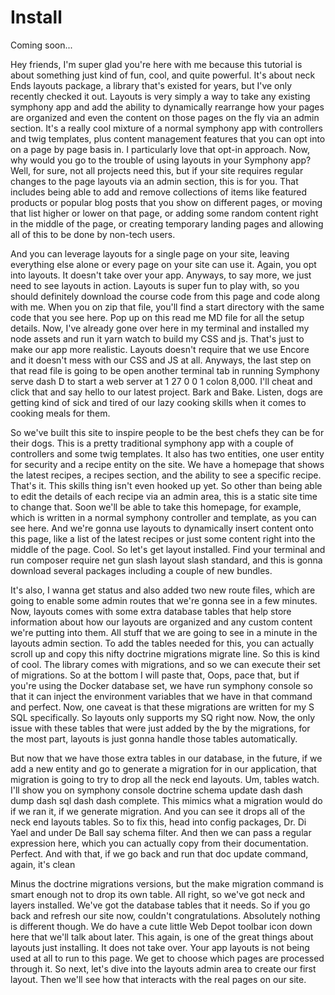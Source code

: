 # Install

Coming soon...

Hey friends, I'm super glad you're here with me because this tutorial is about
something just kind of fun, cool, and quite powerful. It's about neck Ends layouts
package, a library that's existed for years, but I've only recently checked it out.
Layouts is very simply a way to take any existing symphony app and add the ability to
dynamically rearrange how your pages are organized and even the content on those
pages on the fly via an admin section. It's a really cool mixture of a normal
symphony app with controllers and twig templates, plus content management features
that you can opt into on a page by page basis in. I particularly love that opt-in
approach. Now, why would you go to the trouble of using layouts in your Symphony app?
Well, for sure, not all projects need this, but if your site requires regular changes
to the page layouts via an admin section, this is for you. That includes being able
to add and remove collections of items like featured products or popular blog posts
that you show on different pages, or moving that list higher or lower on that page,
or adding some random content right in the middle of the page, or creating temporary
landing pages and allowing all of this to be done by non-tech users.

And you can leverage layouts for a single page on your site, leaving everything else
alone or every page on your site can use it. Again, you opt into layouts. It doesn't
take over your app. Anyways, to say more, we just need to see layouts in action.
Layouts is super fun to play with, so you should definitely download the course code
from this page and code along with me. When you on zip that file, you'll find a start
directory with the same code that you see here. Pop up on this read me MD file for
all the setup details. Now, I've already gone over here in my terminal and installed
my node assets and run it yarn watch to build my CSS and js. That's just to make our
app more realistic. Layouts doesn't require that we use Encore and it doesn't mess
with our CSS and JS at all. Anyways, the last step on that read file is going to be
open another terminal tab in running Symphony serve dash D to start a web server at 1
27 0 0 1 colon 8,000. I'll cheat and click that and say hello to our latest project.
Bark and Bake. Listen, dogs are getting kind of sick and tired of our lazy cooking
skills when it comes to cooking meals for them.

So we've built this site to inspire people to be the best chefs they can be for their
dogs. This is a pretty traditional symphony app with a couple of controllers and some
twig templates. It also has two entities, one user entity for security and a recipe
entity on the site. We have a homepage that shows the latest recipes, a recipes
section, and the ability to see a specific recipe. That's it. This skills thing isn't
even hooked up yet. So other than being able to edit the details of each recipe via
an admin area, this is a static site time to change that. Soon we'll be able to take
this homepage, for example, which is written in a normal symphony controller and
template, as you can see here. And we're gonna use layouts to dynamically insert
content onto this page, like a list of the latest recipes or just some content right
into the middle of the page. Cool. So let's get layout installed. Find your terminal
and run composer require net gun slash layout slash standard, and this is gonna
download several packages including a couple of new bundles.

It's also, I wanna get status and also added two new route files, which are going to
enable some admin routes that we're gonna see in a few minutes. Now, layouts comes
with some extra database tables that help store information about how our layouts are
organized and any custom content we're putting into them. All stuff that we are going
to see in a minute in the layouts admin section. To add the tables needed for this,
you can actually scroll up and copy this nifty doctrine migrations migrate line. So
this is kind of cool. The library comes with migrations, and so we can execute their
set of migrations. So at the bottom I will paste that, Oops, pace that, but if you're
using the Docker database set, we have run symphony console so that it can inject the
environment variables that we have in that command and perfect. Now, one caveat is
that these migrations are written for my S SQL specifically. So layouts only supports
my SQ right now. Now, the only issue with these tables that were just added by the by
the migrations, for the most part, layouts is just gonna handle those tables
automatically.

But now that we have those extra tables in our database, in the future, if we add a
new entity and go to generate a migration for in our application, that migration is
going to try to drop all the neck end layouts. Um, tables watch. I'll show you on
symphony console doctrine schema update dash dash dump dash sql dash dash complete.
This mimics what a migration would do if we ran it, if we generate migration. And you
can see it drops all of the neck end layouts tables. So to fix this, head into config
packages, Dr. Di Yael and under De Ball say schema filter. And then we can pass a
regular expression here, which you can actually copy from their documentation.
Perfect. And with that, if we go back and run that doc update command, again, it's
clean

Minus the doctrine migrations versions, but the make migration command is smart
enough not to drop its own table. All right, so we've got neck and layers installed.
We've got the database tables that it needs. So if you go back and refresh our site
now, couldn't congratulations. Absolutely nothing is different though. We do have a
cute little Web Depot toolbar icon down here that we'll talk about later. This again,
is one of the great things about layouts just installing. It does not take over. Your
app layouts is not being used at all to run to this page. We get to choose which
pages are processed through it. So next, let's dive into the layouts admin area to
create our first layout. Then we'll see how that interacts with the real pages on our
site.

